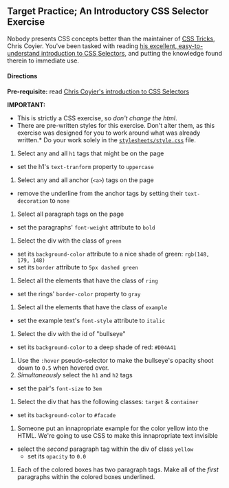 ## Target Practice; An Introductory CSS Selector Exercise

Nobody presents CSS concepts better than the maintainer of [CSS Tricks](http://css-tricks.com/), Chris Coyier. You've been tasked with reading [his excellent, easy-to-understand introduction to CSS Selectors](http://css-tricks.com/how-css-selectors-work/), and putting the knowledge found therein to immediate use.

#### Directions

__Pre-requisite:__ read [Chris Coyier's introduction to CSS Selectors](http://css-tricks.com/how-css-selectors-work/) 

__IMPORTANT:__ 
  - This is strictly a CSS exercise, so *don't change the html*. 
  - There are pre-written styles for this exercise. Don't alter them, as this exercise was designed for you to work around what was already written.* Do your work solely in the [`stylesheets/style.css`](stylesheets/style.css) file. 

1. Select any and all `h1` tags that might be on the page
  - set the h1's `text-tranform` property to `uppercase`
1. Select any and all anchor (`<a>`) tags on the page
  - remove the underline from the anchor tags by setting their `text-decoration` to `none`
1. Select all paragraph tags on the page
  - set the paragraphs' `font-weight` attribute to `bold`
1. Select the div with the class of `green`
  - set its `background-color` attribute to a nice shade of green: `rgb(148, 179, 148)`
  - set its `border` attribute to `5px dashed green`
1. Select all the elements that have the class of `ring`
  - set the rings' `border-color` property to `gray`
1. Select all the elements that have the class of `example`
  - set the example text's `font-style` attribute to `italic`
1. Select the div with the id of "bullseye"
  - set its `background-color` to a deep shade of red: `#D04A41`
1. Use the `:hover` pseudo-selector to make the bullseye's opacity shoot down to `0.5` when hovered over.
1. *Simultaneously* select the `h1` and `h2` tags
  - set the pair's `font-size` to `3em`
1. Select the div that has the following classes: `target` & `container`
  - set its `background-color` to `#facade`
1. Someone put an innapropriate example for the color yellow into the HTML. We're going to use CSS to make this innapropriate text invisible
  - select the *second* paragraph tag within the div of class `yellow`
    -  set its `opacity` to `0.0`
1. Each of the colored boxes has two paragraph tags. Make all of the *first* paragraphs within the colored boxes underlined.


